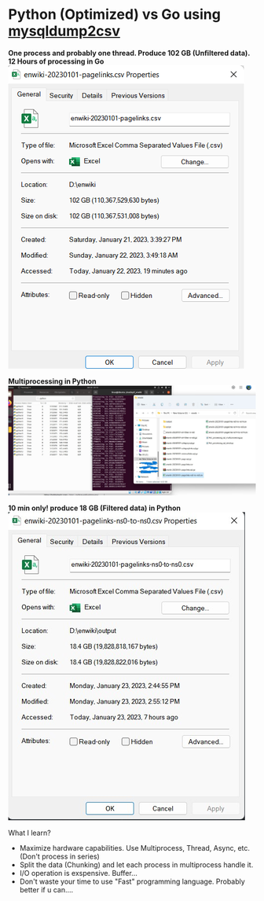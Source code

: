 # Python (Optimized) vs Go using [mysqldump2csv](https://github.com/bramp/mysqldump2csv) 
**One process and probably one thread. Produce 102 GB (Unfiltered data). 12 Hours of processing in Go** \
![12 hrs processing](./assets/12hrs-processing.png)

**Multiprocessing in Python** \
![a](./assets/multiprocessing-python.jpg)

**10 min only! produce 18 GB (Filtered data) in Python** \
![aa](./assets/processing-time.jpg)

What I learn?
- Maximize hardware capabilities. Use Multiprocess, Thread, Async, etc. (Don't process in series)
- Split the data (Chunking) and let each process in multiprocess handle it.
- I/O operation is exspensive. Buffer...
- Don't waste your time to use "Fast" programming language. Probably better if u can....